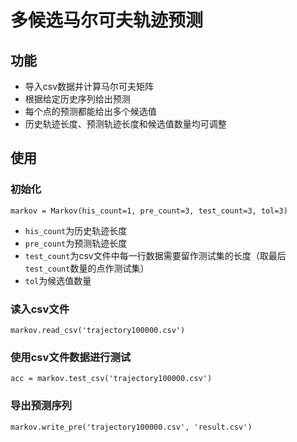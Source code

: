# 多候选马尔可夫轨迹预测

## 功能

- 导入csv数据并计算马尔可夫矩阵
- 根据给定历史序列给出预测
- 每个点的预测都能给出多个候选值
- 历史轨迹长度、预测轨迹长度和候选值数量均可调整

## 使用

### 初始化

    markov = Markov(his_count=1, pre_count=3, test_count=3, tol=3)

- `his_count`为历史轨迹长度
- `pre_count`为预测轨迹长度
- `test_count`为csv文件中每一行数据需要留作测试集的长度（取最后`test_count`数量的点作测试集）
- `tol`为候选值数量

### 读入csv文件

    markov.read_csv('trajectory100000.csv')

### 使用csv文件数据进行测试

    acc = markov.test_csv('trajectory100000.csv')

### 导出预测序列

    markov.write_pre('trajectory100000.csv', 'result.csv')
